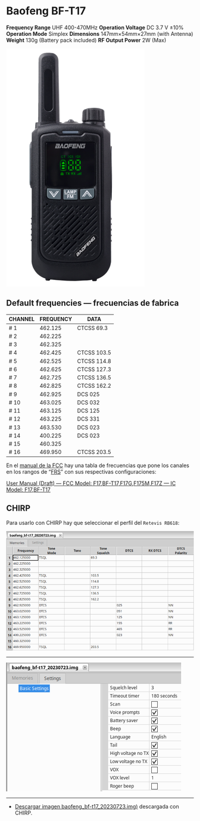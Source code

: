 # Baofeng BF-T17

**Frequency Range** UHF 400-470MHz
**Operation Voltage** DC 3.7 V ±10%
**Operation Mode** Simplex
**Dimensions** 147mm×54mm×27mm (with Antenna)
**Weight** 130g (Battery pack included)
**RF Output Power** 2W (Max)

![baofeng_bf-t17.png](baofeng_bf-t17.png)

## Default frequencies — frecuencias de fabrica

| CHANNEL | FREQUENCY | DATA |
| --- | --- | --- |
| # 1 | 462.125  | CTCSS 69.3 |
| # 2 | 462.225 |  |
| # 3 | 462.325 |  |
| # 4 | 462.425 | CTCSS 103.5 |
| # 5 | 462.525 | CTCSS 114.8 |
| # 6 | 462.625 |  CTCSS 127.3 |
| # 7 | 462.725 | CTCSS 136.5 |
| # 8 | 462.825 | CTCSS 162.2 |
| # 9 | 462.925  | DCS 025 |
| # 10 | 463.025 | DCS 032 |
| # 11 | 463.125 | DCS 125 |
| # 12 | 463.225 | DCS 331 |
| # 13 | 463.530 | DCS 023 |
| # 14 | 400.225 | DCS 023 |
| # 15 | 460.325 |  |
| # 16 | 469.950 | CTCSS 203.5 |

En el [manual de la FCC](https://fcc.report/FCC-ID/2AJGM-F17/4759426.pdf) hay una tabla de frecuencias que pone los canales en los rangos de “[FRS](https://es.wikipedia.org/wiki/Family_Radio_Service)” con sus respectivas configuraciones:

[User Manual (Draft) — FCC Model: F17,BF-T17,F17G,F175M,F17Z — IC Model: F17,BF-T17](https://fcc.report/FCC-ID/2AJGM-F17/4759426.pdf)


## CHIRP

Para usarlo con CHIRP hay que seleccionar el perfil del `Retevis RB618`:

![baofeng_bf-t17_chirp_freq.png](baofeng_bf-t17_chirp_freq.png)

---

![baofeng_bf-t17_chirp_settings.png](baofeng_bf-t17_chirp_settings.png)

---

- [Descargar imagen baofeng_bf-t17_20230723.img)](baofeng_bf-t17_20230723.img) descargada con CHIRP.